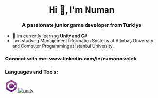 <h1 align="center">Hi 👋, I'm Numan</h1>
<h3 align="center">A passionate junior game developer from Türkiye</h3>

- 🌱 I’m currently learning **Unity and C#**
- I am studying Management Information Systems at Altınbaş University and Computer Programming at İstanbul University.

<h3 align="left">Connect with me: www.linkedin.com/in/numancıvelek

</h3>
<p align="left">
</p>

<h3 align="left">Languages and Tools:</h3>
<p align="left"> <a href="https://www.w3schools.com/cs/" target="_blank" rel="noreferrer"> <img src="https://raw.githubusercontent.com/devicons/devicon/master/icons/csharp/csharp-original.svg" alt="csharp" width="40" height="40"/> </a> <a href="https://unity.com/" target="_blank" rel="noreferrer"> <img src="https://www.vectorlogo.zone/logos/unity3d/unity3d-icon.svg" alt="unity" width="40" height="40"/> </a> </p>
